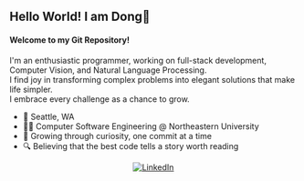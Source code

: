 ## Hello World! I am Dong👋

#### Welcome to my Git Repository!

I'm an enthusiastic programmer, working on full-stack development, Computer Vision, and Natural Language Processing.  
I find joy in transforming complex problems into elegant solutions that make life simpler.  
I embrace every challenge as a chance to grow.  

- 📍 Seattle, WA
- 👨‍💻 Computer Software Engineering @ Northeastern University
- 🌱 Growing through curiosity, one commit at a time
- 🔍 Believing that the best code tells a story worth reading
<p align="center">
  <a href="https://www.linkedin.com/in/ludong0828/">
    <img src="https://img.shields.io/badge/LinkedIn-Connect-blue" alt="LinkedIn" />
  </a>
</p>
